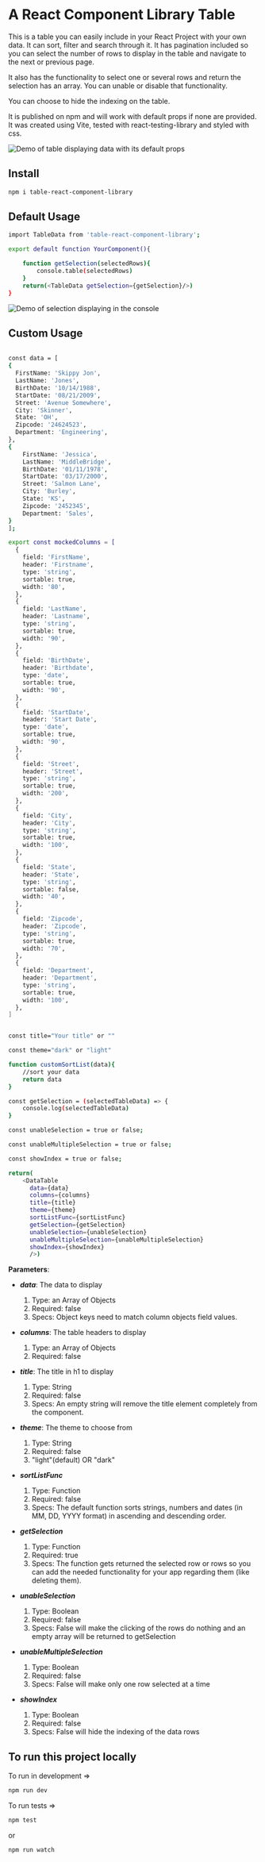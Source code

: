 # A React Component Library Table

This is a table you can easily include in your React Project with your own data. It can sort, filter and search through it. It has pagination included so you can select the number of rows to display in the table and navigate to the next or previous page.

It also has the functionality to select one or several rows and return the selection has an array. You can unable or disable that functionality.

You can choose to hide the indexing on the table.

It is published on npm and will work with default props if none are provided.
It was created using Vite, tested with react-testing-library and styled with css.

![Demo of table displaying data with its default props](./../src/lib/assets/table.png)

## Install

```bash
npm i table-react-component-library
```

## Default Usage

```bash
import TableData from 'table-react-component-library';

export default function YourComponent(){

    function getSelection(selectedRows){
        console.table(selectedRows)
    }
    return(<TableData getSelection={getSelection}/>)
}
```

![Demo of selection displaying in the console](./../src/lib/assets/console.table.png)

## Custom Usage

```bash

const data = [
{
  FirstName: 'Skippy Jon',
  LastName: 'Jones',
  BirthDate: '10/14/1988',
  StartDate: '08/21/2009',
  Street: 'Avenue Somewhere',
  City: 'Skinner',
  State: 'OH',
  Zipcode: '24624523',
  Department: 'Engineering',
},
{
    FirstName: 'Jessica',
    LastName: 'MiddleBridge',
    BirthDate: '01/11/1978',
    StartDate: '03/17/2000',
    Street: 'Salmon Lane',
    City: 'Burley',
    State: 'KS',
    Zipcode: '2452345',
    Department: 'Sales',
}
];

export const mockedColumns = [
  {
    field: 'FirstName',
    header: 'Firstname',
    type: 'string',
    sortable: true,
    width: '80',
  },
  {
    field: 'LastName',
    header: 'Lastname',
    type: 'string',
    sortable: true,
    width: '90',
  },
  {
    field: 'BirthDate',
    header: 'Birthdate',
    type: 'date',
    sortable: true,
    width: '90',
  },
  {
    field: 'StartDate',
    header: 'Start Date',
    type: 'date',
    sortable: true,
    width: '90',
  },
  {
    field: 'Street',
    header: 'Street',
    type: 'string',
    sortable: true,
    width: '200',
  },
  {
    field: 'City',
    header: 'City',
    type: 'string',
    sortable: true,
    width: '100',
  },
  {
    field: 'State',
    header: 'State',
    type: 'string',
    sortable: false,
    width: '40',
  },
  {
    field: 'Zipcode',
    header: 'Zipcode',
    type: 'string',
    sortable: true,
    width: '70',
  },
  {
    field: 'Department',
    header: 'Department',
    type: 'string',
    sortable: true,
    width: '100',
  },
]


const title="Your title" or ""

const theme="dark" or "light"

function customSortList(data){
    //sort your data
    return data
}

const getSelection = (selectedTableData) => {
    console.log(selectedTableData)
}

const unableSelection = true or false;

const unableMultipleSelection = true or false;

const showIndex = true or false;

return(
    <DataTable
      data={data}
      columns={columns}
      title={title}
      theme={theme}
      sortListFunc={sortListFunc}
      getSelection={getSelection}
      unableSelection={unableSelection}
      unableMultipleSelection={unableMultipleSelection}
      showIndex={showIndex}
      />)


```

**Parameters**:

- **_data_**: The data to display

  1. Type: an Array of Objects
  2. Required: false
  3. Specs: Object keys need to match column objects field values.

- **_columns_**: The table headers to display

  1. Type: an Array of Objects
  2. Required: false

- **_title_**: The title in h1 to display

  1. Type: String
  2. Required: false
  3. Specs: An empty string will remove the title element completely from the component.

- **_theme_**: The theme to choose from

  1. Type: String
  2. Required: false
  3. "light"(default) OR "dark"

- **_sortListFunc_**

  1. Type: Function
  2. Required: false
  3. Specs: The default function sorts strings, numbers and dates (in MM, DD, YYYY format) in ascending and descending order.

- **_getSelection_**

  1. Type: Function
  2. Required: true
  3. Specs: The function gets returned the selected row or rows so you can add the needed functionality for your app regarding them (like deleting them).

- **_unableSelection_**

  1. Type: Boolean
  2. Required: false
  3. Specs: False will make the clicking of the rows do nothing and an empty array will be returned to getSelection

- **_unableMultipleSelection_**

  1. Type: Boolean
  2. Required: false
  3. Specs: False will make only one row selected at a time

- **_showIndex_**
  1. Type: Boolean
  2. Required: false
  3. Specs: False will hide the indexing of the data rows

## To run this project locally

To run in development =>

```bash
npm run dev
```

To run tests =>

```bash
npm test
```

or

```bash
npm run watch
```
